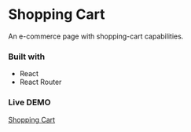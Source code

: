 # Shopping Cart

An e-commerce page with shopping-cart capabilities.

### Built with

- React
- React Router

### Live DEMO

[Shopping Cart](https://alexruu.github.io/shopping-cart)
